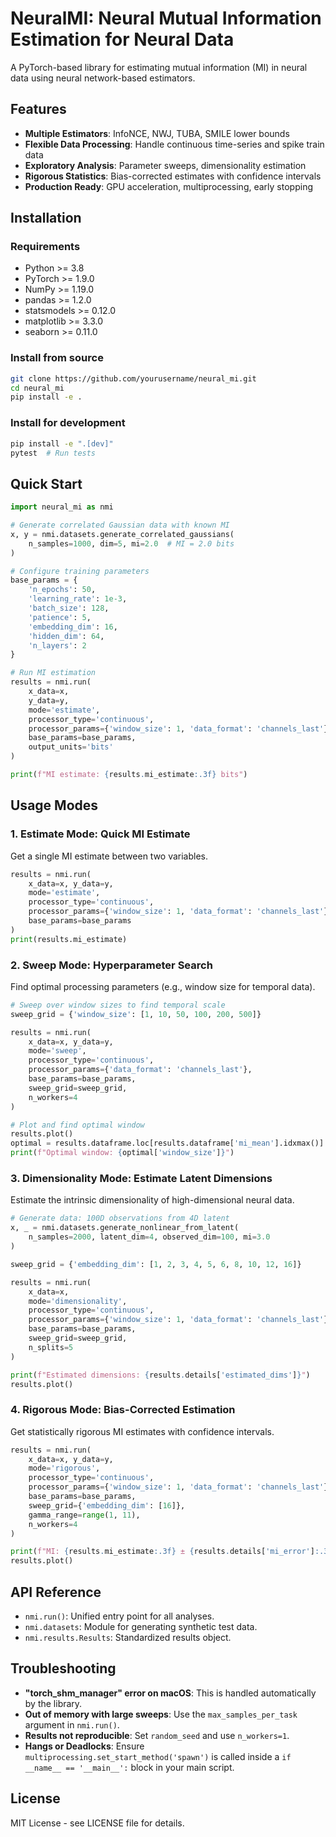 # NeuralMI: Neural Mutual Information Estimation for Neural Data

A PyTorch-based library for estimating mutual information (MI) in neural data using neural network-based estimators.

## Features

- **Multiple Estimators**: InfoNCE, NWJ, TUBA, SMILE lower bounds
- **Flexible Data Processing**: Handle continuous time-series and spike train data
- **Exploratory Analysis**: Parameter sweeps, dimensionality estimation
- **Rigorous Statistics**: Bias-corrected estimates with confidence intervals
- **Production Ready**: GPU acceleration, multiprocessing, early stopping

## Installation

### Requirements
- Python >= 3.8
- PyTorch >= 1.9.0
- NumPy >= 1.19.0
- pandas >= 1.2.0
- statsmodels >= 0.12.0
- matplotlib >= 3.3.0
- seaborn >= 0.11.0

### Install from source

```bash
git clone https://github.com/yourusername/neural_mi.git
cd neural_mi
pip install -e .
```

### Install for development

```bash
pip install -e ".[dev]"
pytest  # Run tests
```

## Quick Start

```python
import neural_mi as nmi

# Generate correlated Gaussian data with known MI
x, y = nmi.datasets.generate_correlated_gaussians(
    n_samples=1000, dim=5, mi=2.0  # MI = 2.0 bits
)

# Configure training parameters
base_params = {
    'n_epochs': 50,
    'learning_rate': 1e-3,
    'batch_size': 128,
    'patience': 5,
    'embedding_dim': 16,
    'hidden_dim': 64,
    'n_layers': 2
}

# Run MI estimation
results = nmi.run(
    x_data=x,
    y_data=y,
    mode='estimate',
    processor_type='continuous',
    processor_params={'window_size': 1, 'data_format': 'channels_last'},
    base_params=base_params,
    output_units='bits'
)

print(f"MI estimate: {results.mi_estimate:.3f} bits")
```

## Usage Modes

### 1. Estimate Mode: Quick MI Estimate
Get a single MI estimate between two variables.

```python
results = nmi.run(
    x_data=x, y_data=y,
    mode='estimate',
    processor_type='continuous',
    processor_params={'window_size': 1, 'data_format': 'channels_last'},
    base_params=base_params
)
print(results.mi_estimate)
```

### 2. Sweep Mode: Hyperparameter Search
Find optimal processing parameters (e.g., window size for temporal data).

```python
# Sweep over window sizes to find temporal scale
sweep_grid = {'window_size': [1, 10, 50, 100, 200, 500]}

results = nmi.run(
    x_data=x, y_data=y,
    mode='sweep',
    processor_type='continuous',
    processor_params={'data_format': 'channels_last'},
    base_params=base_params,
    sweep_grid=sweep_grid,
    n_workers=4
)

# Plot and find optimal window
results.plot()
optimal = results.dataframe.loc[results.dataframe['mi_mean'].idxmax()]
print(f"Optimal window: {optimal['window_size']}")
```

### 3. Dimensionality Mode: Estimate Latent Dimensions
Estimate the intrinsic dimensionality of high-dimensional neural data.

```python
# Generate data: 100D observations from 4D latent
x, _ = nmi.datasets.generate_nonlinear_from_latent(
    n_samples=2000, latent_dim=4, observed_dim=100, mi=3.0
)

sweep_grid = {'embedding_dim': [1, 2, 3, 4, 5, 6, 8, 10, 12, 16]}

results = nmi.run(
    x_data=x,
    mode='dimensionality',
    processor_type='continuous',
    processor_params={'window_size': 1, 'data_format': 'channels_last'},
    base_params=base_params,
    sweep_grid=sweep_grid,
    n_splits=5
)

print(f"Estimated dimensions: {results.details['estimated_dims']}")
results.plot()
```

### 4. Rigorous Mode: Bias-Corrected Estimation
Get statistically rigorous MI estimates with confidence intervals.

```python
results = nmi.run(
    x_data=x, y_data=y,
    mode='rigorous',
    processor_type='continuous',
    processor_params={'window_size': 1, 'data_format': 'channels_last'},
    base_params=base_params,
    sweep_grid={'embedding_dim': [16]},
    gamma_range=range(1, 11),
    n_workers=4
)

print(f"MI: {results.mi_estimate:.3f} ± {results.details['mi_error']:.3f} bits")
results.plot()
```

## API Reference

- `nmi.run()`: Unified entry point for all analyses.
- `nmi.datasets`: Module for generating synthetic test data.
- `nmi.results.Results`: Standardized results object.

## Troubleshooting

- **"torch_shm_manager" error on macOS**: This is handled automatically by the library.
- **Out of memory with large sweeps**: Use the `max_samples_per_task` argument in `nmi.run()`.
- **Results not reproducible**: Set `random_seed` and use `n_workers=1`.
- **Hangs or Deadlocks**: Ensure `multiprocessing.set_start_method('spawn')` is called inside a `if __name__ == '__main__':` block in your main script.

## License

MIT License - see LICENSE file for details.